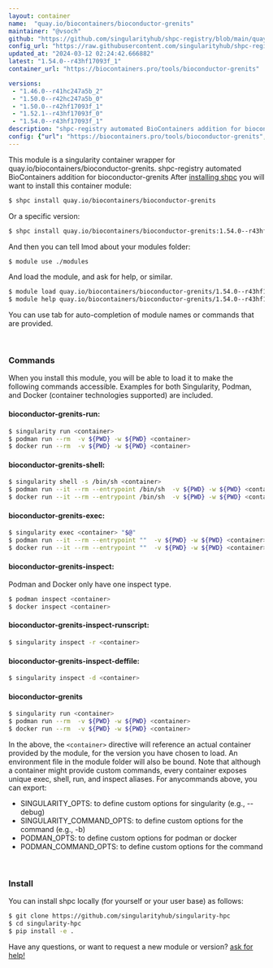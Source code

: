 ```yaml
---
layout: container
name:  "quay.io/biocontainers/bioconductor-grenits"
maintainer: "@vsoch"
github: "https://github.com/singularityhub/shpc-registry/blob/main/quay.io/biocontainers/bioconductor-grenits/container.yaml"
config_url: "https://raw.githubusercontent.com/singularityhub/shpc-registry/main/quay.io/biocontainers/bioconductor-grenits/container.yaml"
updated_at: "2024-03-12 02:24:42.666882"
latest: "1.54.0--r43hf17093f_1"
container_url: "https://biocontainers.pro/tools/bioconductor-grenits"

versions:
 - "1.46.0--r41hc247a5b_2"
 - "1.50.0--r42hc247a5b_0"
 - "1.50.0--r42hf17093f_1"
 - "1.52.1--r43hf17093f_0"
 - "1.54.0--r43hf17093f_1"
description: "shpc-registry automated BioContainers addition for bioconductor-grenits"
config: {"url": "https://biocontainers.pro/tools/bioconductor-grenits", "maintainer": "@vsoch", "description": "shpc-registry automated BioContainers addition for bioconductor-grenits", "latest": {"1.54.0--r43hf17093f_1": "sha256:9ae34204f9c70d1cc1576ea40be16dcaee0a08aebc0c43e78b655a677d058c29"}, "tags": {"1.46.0--r41hc247a5b_2": "sha256:9eedd228f06739543da98366fea04072544032ff9b0ed210baa4453acd6e8e12", "1.50.0--r42hc247a5b_0": "sha256:590ef7df5e0222c779b265046f63dae64be3d1f57cdb195e9ba54b63eb6ded7e", "1.50.0--r42hf17093f_1": "sha256:abb61bd5cb8be00db036cfb0e23ea089531f819dee45514f35d77e76a4deae89", "1.52.1--r43hf17093f_0": "sha256:200c84dc6476922771bf3a87fb8b0cc513a496879f50f25dcd5368b273531796", "1.54.0--r43hf17093f_1": "sha256:9ae34204f9c70d1cc1576ea40be16dcaee0a08aebc0c43e78b655a677d058c29"}, "docker": "quay.io/biocontainers/bioconductor-grenits"}
---
```


This module is a singularity container wrapper for quay.io/biocontainers/bioconductor-grenits.
shpc-registry automated BioContainers addition for bioconductor-grenits
After [installing shpc](#install) you will want to install this container module:


```bash
$ shpc install quay.io/biocontainers/bioconductor-grenits
```

Or a specific version:

```bash
$ shpc install quay.io/biocontainers/bioconductor-grenits:1.54.0--r43hf17093f_1
```

And then you can tell lmod about your modules folder:

```bash
$ module use ./modules
```

And load the module, and ask for help, or similar.

```bash
$ module load quay.io/biocontainers/bioconductor-grenits/1.54.0--r43hf17093f_1
$ module help quay.io/biocontainers/bioconductor-grenits/1.54.0--r43hf17093f_1
```

You can use tab for auto-completion of module names or commands that are provided.

<br>

### Commands

When you install this module, you will be able to load it to make the following commands accessible.
Examples for both Singularity, Podman, and Docker (container technologies supported) are included.

#### bioconductor-grenits-run:

```bash
$ singularity run <container>
$ podman run --rm  -v ${PWD} -w ${PWD} <container>
$ docker run --rm  -v ${PWD} -w ${PWD} <container>
```

#### bioconductor-grenits-shell:

```bash
$ singularity shell -s /bin/sh <container>
$ podman run --it --rm --entrypoint /bin/sh  -v ${PWD} -w ${PWD} <container>
$ docker run --it --rm --entrypoint /bin/sh  -v ${PWD} -w ${PWD} <container>
```

#### bioconductor-grenits-exec:

```bash
$ singularity exec <container> "$@"
$ podman run --it --rm --entrypoint ""  -v ${PWD} -w ${PWD} <container> "$@"
$ docker run --it --rm --entrypoint ""  -v ${PWD} -w ${PWD} <container> "$@"
```

#### bioconductor-grenits-inspect:

Podman and Docker only have one inspect type.

```bash
$ podman inspect <container>
$ docker inspect <container>
```

#### bioconductor-grenits-inspect-runscript:

```bash
$ singularity inspect -r <container>
```

#### bioconductor-grenits-inspect-deffile:

```bash
$ singularity inspect -d <container>
```



#### bioconductor-grenits

```bash
$ singularity run <container>
$ podman run --rm  -v ${PWD} -w ${PWD} <container>
$ docker run --rm  -v ${PWD} -w ${PWD} <container>
```


In the above, the `<container>` directive will reference an actual container provided
by the module, for the version you have chosen to load. An environment file in the
module folder will also be bound. Note that although a container
might provide custom commands, every container exposes unique exec, shell, run, and
inspect aliases. For anycommands above, you can export:

 - SINGULARITY_OPTS: to define custom options for singularity (e.g., --debug)
 - SINGULARITY_COMMAND_OPTS: to define custom options for the command (e.g., -b)
 - PODMAN_OPTS: to define custom options for podman or docker
 - PODMAN_COMMAND_OPTS: to define custom options for the command

<br>

### Install

You can install shpc locally (for yourself or your user base) as follows:

```bash
$ git clone https://github.com/singularityhub/singularity-hpc
$ cd singularity-hpc
$ pip install -e .
```

Have any questions, or want to request a new module or version? [ask for help!](https://github.com/singularityhub/singularity-hpc/issues)